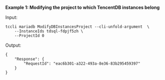 **Example 1: Modifying the project to which TencentDB instances belong**



Input: 

```
tccli mariadb ModifyDBInstancesProject --cli-unfold-argument  \
    --InstanceIds tdsql-fdpjf5zh \
    --ProjectId 0
```

Output: 
```
{
    "Response": {
        "RequestId": "eac6b301-a322-493a-8e36-83b295459397"
    }
}
```

